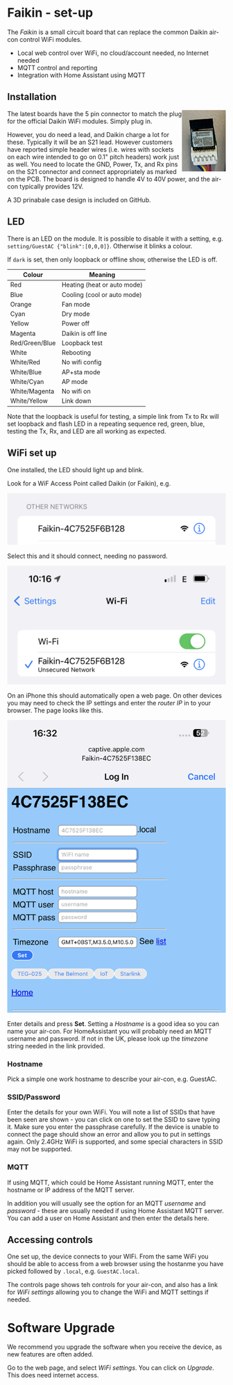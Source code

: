 # Faikin - set-up

The *Faikin* is a small circuit board that can replace the common Daikin air-con control WiFi modules.

- Local web control over WiFi, no cloud/account needed, no Internet needed
- MQTT control and reporting
- Integration with Home Assistant using MQTT

## Installation

<img src="Install1.jpg" width=20% align=right>The latest boards have the 5 pin connector to match the plug for the official Daikin WiFi modules. Simply plug in.

However, you do need a lead, and Daikin charge a lot for these. Typically it will be an S21 lead. However customers have reported simple header wires (i.e. wires with sockets on each wire intended to go on 0.1" pitch headers) work just as well. You need to locate the GND, Power, Tx, and Rx pins on the S21 connector and connect appropriately as marked on the PCB. The board is designed to handle 4V to 40V power, and the air-con typically provides 12V.

A 3D prinabale case design is included on GitHub.

## LED

There is an LED on the module. It is possible to disable it with a setting, e.g. `setting/GuestAC {"blink":[0,0,0]}`. Otherwise it blinks a colour.

If `dark` is set, then only loopback or offline show, otherwise the LED is off.

|Colour|Meaning|
|----|-----|
|Red|Heating (heat or auto mode)|
|Blue|Cooling (cool or auto mode)|
|Orange|Fan mode|
|Cyan|Dry mode|
|Yellow|Power off|
|Magenta|Daikin is off line|
|Red/Green/Blue|Loopback test|
|White|Rebooting|
|White/Red|No wifi config|
|White/Blue|AP+sta mode|
|White/Cyan|AP mode|
|White/Magenta|No wifi on|
|White/Yellow|Link down|

Note that the loopback is useful for testing, a simple link from Tx to Rx will set loopback and flash LED in a repeating sequence red, green, blue, testing the Tx, Rx, and LED are all working as expected.

## WiFi set up

One installed, the LED should light up and blink.

Look for a WiF Access Point called Daikin (or Faikin), e.g.

![WiFiAP](WiFi1.png)

Select this and it should connect, needing no password.

![WiFiAP](WiFi2.png)

On an iPhone this should automatically open a web page. On other devices you may need to check the IP settings and enter the *router IP* in to your browser. The page looks like this.

![WiFi](WiFi3.png)

Enter details and press **Set**. Setting a *Hostname* is a good idea so you can name your air-con. For HomeAssistant you will probably need an MQTT username and password. If not in the UK, please look up the *timezone* string needed in the link provided.

### Hostname

Pick a simple one work hostname to describe your air-con, e.g. GuestAC.

### SSID/Password

Enter the details for your own WiFi. You will note a list of SSIDs that have been seen are shown - you can click on one to set the SSID to save typing it. Make sure you enter the passphrase carefully. If the device is unable to connect the page should show an error and allow you to put in settings again. Only 2.4GHz WiFi is supported, and some special characters in SSID may not be supported.

### MQTT

If using MQTT, which could be Home Assistant running MQTT, enter the hostname or IP address of the MQTT server.

In addition you will usually see the option for an MQTT *username* and *password* - these are usually needed if using Home Assistant MQTT server. You can add a user on Home Assistant and then enter the details here.

## Accessing controls

One set up, the device connects to your WIFi. From the same WiFi you should be able to access from a web browser using the hostanme you have picked followed by `.local`, e.g. `GuestAC.local`.

The controls page shows teh controls for your air-con, and also has a link for *WiFi settings* allowing you to change the WiFi and MQTT settings if needed.

# Software Upgrade

We recommend you upgrade the software when you receive the device, as new features are often added.

Go to the web page, and select *WiFi settings*. You can click on *Upgrade*. This does need internet access.
